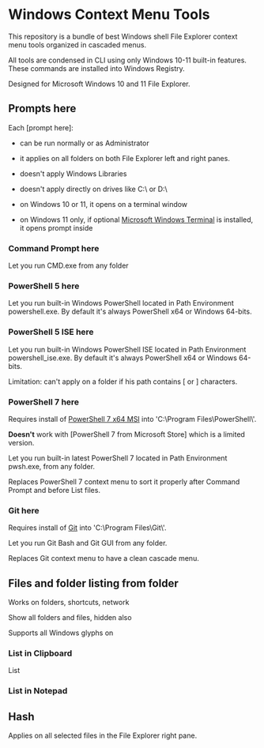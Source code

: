 # Windows Context Menu Tools

This repository is a bundle of best Windows shell File Explorer context menu tools organized in cascaded menus.

All tools are condensed in CLI using only Windows 10-11 built-in features. These commands are installed into Windows Registry.

Designed for Microsoft Windows 10 and 11 File Explorer.

## Prompts here

Each [prompt here]:

- can be run normally or as Administrator

- it applies on all folders on both File Explorer left and right panes.

- doesn't apply Windows Libraries

- doesn't apply directly on drives like C:\ or D:\

- on Windows 10 or 11, it opens on a terminal window

- on Windows 11 only, if optional [Microsoft Windows Terminal] is installed, it opens prompt inside

[Microsoft Windows Terminal]: https://apps.microsoft.com/store/detail/windows-terminal/9N0DX20HK701

### Command Prompt here

Let you run CMD.exe from any folder

### PowerShell 5 here

Let you run built-in Windows PowerShell located in Path Environment powershell.exe. By default it's always PowerShell x64 or Windows 64-bits.

### PowerShell 5 ISE here

Let you run built-in Windows PowerShell ISE located in Path Environment powershell_ise.exe. By default it's always PowerShell x64 or Windows 64-bits.

Limitation: can't apply on a folder if his path contains [ or ] characters.

### PowerShell 7 here

Requires install of [PowerShell 7 x64 MSI] into 'C:\Program Files\PowerShell\\'.

**Doesn't** work with [PowerShell 7 from Microsoft Store] which is a limited version.

[PowerShell 7 x64 MSI]: https://docs.microsoft.com/en-us/powershell/scripting/install/installing-powershell-on-windows

Let you run built-in latest PowerShell 7 located in Path Environment pwsh.exe, from any folder.

Replaces PowerShell 7 context menu to sort it properly after Command Prompt and before List files.

### Git here

Requires install of [Git] into 'C:\Program Files\Git\\'.

[Git]: <https://git-scm.com/download/win>
Let you run Git Bash and Git GUI from any folder.

Replaces Git context menu to have a clean cascade menu.

## Files and folder listing from folder

Works on folders, shortcuts, network

Show all folders and files, hidden also

Supports all Windows glyphs on

### List in Clipboard

List

### List in Notepad

## Hash

Applies on all selected files in the File Explorer right pane.
